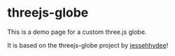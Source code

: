 # threejs-globe

This is a demo page for a custom three.js globe.

It is based on the threejs-globe project by [jessehhydee](https://github.com/jessehhydee/threejs-globe?tab=readme-ov-file)!
